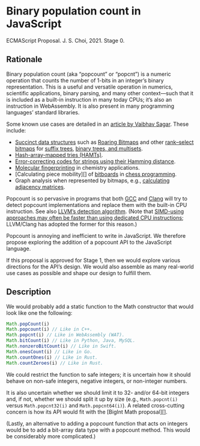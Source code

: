 # Binary population count in JavaScript
ECMAScript Proposal. J. S. Choi, 2021. Stage 0.

## Rationale

Binary population count (aka “popcount” or “popcnt”) is a numeric operation that
counts the number of 1-bits in an integer’s binary representation. This is a
useful and versatile operation in numerics, scientific applications, binary parsing, and many other context—such that it is included as a
built-in instruction in many today CPUs; it’s also an instruction in
WebAssembly. It is also present in many programming languages’ standard
libraries.

Some known use cases are detailed in an [article by Vaibhav Sagar][]. These
include:

* [Succinct data structures][] such as [Roaring Bitmaps][] and other
  [rank–select bitmaps][] for [suffix trees][], [binary trees, and multisets][RRR].
* [Hash-array-mapped tries (HAMTs)][HAMTs].
* [Error-correcting codes for strings using their Hamming distance][Hamming].
* [Molecular fingerprinting][] in chemistry applications.
* [Calculating piece mobility][] of [bitboards][] in [chess programming][].
* Graph analysis when represented by bitmaps, e.g., [calculating adjacency matrices][].

[article by Vaibhav Sagar]: https://vaibhavsagar.com/blog/2019/09/08/popcount/
[succinct data structures]: https://en.wikipedia.org/wiki/Succinct_data_structure
[rank–select bitmaps]: http://www.cs.cmu.edu/~./dga/papers/zhou-sea2013.pdf
[Roaring bitmaps]: https://roaringbitmap.org
[RRR]: https://archive.org/details/proceedingsofthi2002acms/page/233
[suffix trees]: https://web.archive.org/web/20110929230740/http://www.dmi.unisa.it/people/cerulli/www/WSPages/WSFiles/Abs/S3/S33_abs_Grossi.pdf
[HAMTs]: https://vaibhavsagar.com/blog/2018/07/29/hamts-from-scratch/
[Hamming]: https://en.wikipedia.org/wiki/Hamming_distance#Error_detection_and_error_correction
[molecular fingerprinting]: http://www.dalkescientific.com/writings/diary/archive/2008/06/26/fingerprint_background.html
[chess programming]: https://www.chessprogramming.org/Population_Count
[bitboards]: https://www.chessprogramming.org/Bitboards
[calculating mobility]: https://www.chessprogramming.org/Mobility#Mobility_with_Bitboards
[calculating adjacency matrices]: https://news.ycombinator.com/item?id=20915187

Popcount is so pervasive in programs that both [GCC][] and [Clang][] will try
to detect popcount implementations and replace them with the built-in CPU
instruction. See also [LLVM’s detection algorithm][]. (Note that [SIMD-using
approaches may often be faster than using dedicated CPU instructions][SIMD];
LLVM/Clang has adopted the former for this reason.)

[GCC]: https://godbolt.org/z/JUzmD8
[Clang]: https://godbolt.org/z/AVqMGl
[LLVM’s detection algorithm]: https://github.com/llvm-mirror/llvm/blob/f36485f7ac2a8d72ad0e0f2134c17fd365272285/lib/Transforms/Scalar/LoopIdiomRecognize.cpp#L960
[SIMD]: https://arxiv.org/pdf/1611.07612.pdf

Popcount is annoying and inefficient to write in JavaScript. We therefore
propose exploring the addition of a popcount API to the JavaScript language.

If this proposal is approved for Stage 1, then we would explore various
directions for the API’s design. We would also assemble as many real-world use
cases as possible and shape our design to fulfill them.

## Description
We would probably add a static function to the Math constructor that would look
like one the following:

```js
Math.popCount(i)
Math.popcount(i) // Like in C++.
Math.popcnt(i) // Like in WebAssembly (WAT).
Math.bitCount(i) // Like in Python, Java, MySQL.
Math.nonzeroBitCount(i) // Like in Swift.
Math.onesCount(i) // Like in Go.
Math.countOnes(i) // Like in Rust.
Math.countZeroes(i) // Like in Rust.
```

We could restrict the function to safe integers; it is uncertain how it should
behave on non-safe integers, negative integers, or non-integer numbers.

It is also uncertain whether we should limit it to 32- and/or 64-bit integers
and, if not, whether we should split it up by size (e.g., `Math.popcnt(i)`
versus `Math.popcnt32(i)` and `Math.popcnt64(i)`). A related cross-cutting
concern is how its API would fit with the [BigInt Math proposal][].

[BigInt Math]: https://github.com/tc39/proposal-bigint-math

(Lastly, an alternative to adding a popcount function that acts on integers
would be to add a bit-array data type with a popcount method. This would be
considerably more complicated.)

